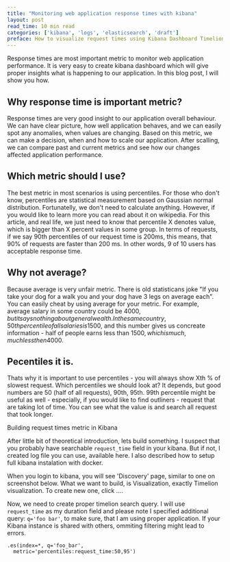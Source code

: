 ```yaml
---
title: "Monitoring web application response times with kibana"
layout: post
read_time: 10 min read
categories: ['kibana', 'logs', 'elasticsearch', 'draft']
preface: How to visualize request times using Kibana Dashboard Timelion widget. s Includes short explanation what are percentiles and why they are important in interpretation.
---
```


Response times are most important metric to monitor web application performance. It is very easy to create kibana dashboard which will give proper insights what is happening to our application. In this blog post, I will show you how.

## Why response time is important metric?

Response times are very good insight to our application overall behaviour. We can have clear picture, how well application behaves, and we can easily spot any anomalies, when values are changing. Based on this metric, we can make a decision, when and how to scale our application.
After scalling, we can compare past and current metrics and see how our changes affected application performance.

## Which metric should I use?

The best metric in most scenarios is using percentiles. For those who don't know, percentiles are statistical measurement based on Gaussian normal distribution. Fortunatelly, we don't need to calculate anything. However, if you would like to learn more you can read about it on wikipedia. For this article, and real life, we just need to know that percentile X denotes value, which is bigger than X percent values in some group. In terms of requests, if we say 90th percentiles of our request time is 200ms, this means, that 90% of requests are faster than 200 ms. In other words, 9 of 10 users has acceptable response time.

## Why not average?

Because average is very unfair metric. There is old statisticans joke "If you take your dog for a walk you and your dog have 3 legs on average each". You can easily cheat by using average for your metric. For example, average salary in some country could be 4000$, but it says nothing about general wealth. In the same country, 50th percentile of all salaries is 1500$, and this number gives us concreate information - half of people earns less than 1500$, which is much, much less then 4000$.

## Pecentiles it is.

Thats why it is important to use percentiles - you will always show Xth % of slowest request. Which percentiles we should look at?
It depends, but good numbers are 50 (half of all requests), 90th, 95th. 99th percentile might be useful as well - especially, if you would like to find outliners - request that are taking lot of time. You can see what the value is and search all request that took longer.

Building request times metric in Kibana

After little bit of theoretical introduction, lets build something. I suspect that
you probably have searchable `request_time` field in your kibana. But if not, I created log file you can use, available here. I also described how to setup full kibana instalation with docker.

When you login to kibana, you will see 'Discovery' page, similar to one on screenshot below. What we want to build, is Visualization, exactly Timelion visualization. To create new one, click ....

Now, we need to create proper timelion search query. I will use `request_time` as my duration field and please note I specified additional query: `q='foo bar'`, to make sure, that I am using proper application. If your Kibana instance is shared with others, ommiting filtering might lead to errors.


```
.es(index=*, q='foo_bar',
  metric='percentiles:request_time:50,95')
```



